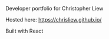 Developer portfolio for Christopher Liew

Hosted here: https://chrisliew.github.io/

Built with React
